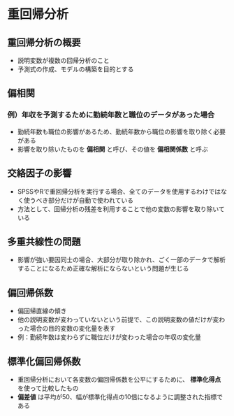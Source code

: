 # 重回帰分析

## 重回帰分析の概要

* 説明変数が複数の回帰分析のこと
* 予測式の作成、モデルの構築を目的とする

## 偏相関

### 例）年収を予測するために勤続年数と職位のデータがあった場合
* 勤続年数も職位の影響があるため、勤続年数から職位の影響を取り除く必要がある
* 影響を取り除いたものを **偏相関** と呼び、その値を **偏相関係数** と呼ぶ

## 交絡因子の影響

* SPSSやRで重回帰分析を実行する場合、全てのデータを使用するわけではなく使うべき部分だけが自動で使われている
* 方法として、回帰分析の残差を利用することで他の変数の影響を取り除いている

## 多重共線性の問題

* 影響が強い要因同士の場合、大部分が取り除かれ、ごく一部のデータで解析することになるため正確な解析にならないという問題が生じる

## 偏回帰係数

* 偏回帰直線の傾き
* 他の説明変数が変わっていないという前提で、この説明変数の値だけが変わった場合の目的変数の変化量を表す
* 例：勤続年数は変わらずに職位だけが変わった場合の年収の変化量

## 標準化偏回帰係数

* 重回帰分析において各変数の偏回帰係数を公平にするために、 **標準化得点** を使って比較したもの
* **偏差値** は平均が50、幅が標準化得点の10倍になるように調整された指標である